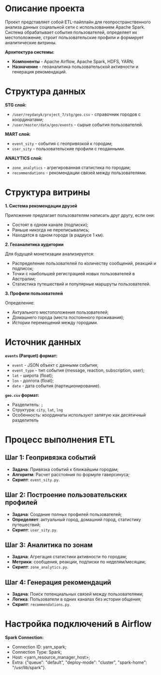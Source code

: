 # Описание проекта
Проект представляет собой ETL-пайплайн для геопространственного анализа данных социальной сети с использованием Apache Spark. Система обрабатывает события пользователей, определяет их местоположение, строит пользовательские профили и формирует аналитические витрины.

**Архитектура системы:**
- **Компоненты** - Apache Airflow, Apache Spark, HDFS, YARN;
- **Назначение** - геоаналитика пользовательской активности и генерация рекомендаций.

# Структура данных

**STG слой:**
- `/user/reydanyk/project_7/stg/geo.csv` - справочник городов с координатами;
- `/user/master/data/geo/events` - сырые события пользователей.

**MART слой:**
- `event_sity` - события с геопривязкой к городам;
- `user_sity` - пользовательские профили с геоданными.

**ANALYTICS слой:**
- `zone_analytics` - агрегированная статистика по городам;
- `recommendations` - рекомендации связей между пользователями.

# Структура витрины

**1. Система рекомендации друзей**

Приложение предлагает пользователям написать друг другу, если они:
- Состоят в одном канале (подписки);
- Раньше никогда не переписывались;
- Находятся в одном городе (в радиусе 1 км).

**2. Геоаналитика аудитории**

Для будущей монетизации анализируется:
- Распределение пользователей по количеству сообщений, реакций и подписок;
- Точки с наибольшей регистрацией новых пользователей в Австралии;
- Статистика путешествий и популярные маршруты пользователей.

**3. Профили пользователей**

Определение:
- Актуального местоположения пользователей;
- Домашнего города (места постоянного проживания);
- Истории перемещений между городами.

# Источник данных

**`events` (Parquet) формат:**
- `event` - JSON объект с данными события;
- `event_type` - тип события (message, reaction, subscription, user);
- `lat` - широта (float);
- `lon` - долгота (float);
- `date` - дата события (партиционирование).

**`geo.csv` формат:**
- Разделитель: `;`
- Структура: `city`, `lat`, `lng`
- Особенность: координаты используют запятую как десятичный разделитель

# Процесс выполнения ETL

## Шаг 1: Геопривязка событий
- **Задача**: Привязка событий к ближайшим городам;
- **Алгоритм**: Расчет расстояния по формуле гаверсинуса;
- **Скрипт**: `event_sity.py`.

## Шаг 2: Построение пользовательских профилей
- **Задача**: Создание полных профилей пользователей;
- **Определяет**: актуальный город, домашний город, статистику путешествий;
- **Скрипт**: `user_sity.py`.

## Шаг 3: Аналитика по зонам
- **Задача**: Агрегация статистики активности по городам;
- **Метрики**: сообщения, реакции, подписки по неделям/месяцам;
- **Скрипт**: `zone_analytics.py`.

## Шаг 4: Генерация рекомендаций
- **Задача**: Поиск потенциальных связей между пользователями;
- **Логика**: Пользователи в одних каналах без истории общения;
- **Скрипт**: `recommendations.py`.

# Настройка подключений в Airflow

**Spark Connection:**
- Connection ID: yarn_spark;
- Connection Type: Spark;
- Host: <yarn_resource_manager_host>;
- Extra: {"queue": "default", "deploy-mode": "cluster", "spark-home": "/usr/lib/spark"}.
